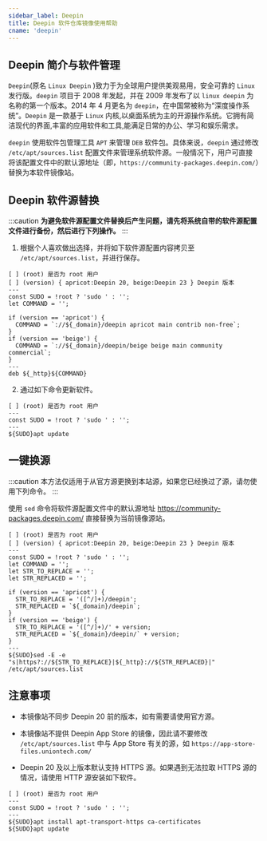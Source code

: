 ```yaml
---
sidebar_label: Deepin
title: Deepin 软件仓库镜像使用帮助
cname: 'deepin'
---
```


## Deepin 简介与软件管理

`Deepin`(原名 `Linux Deepin` )致力于为全球用户提供美观易用，安全可靠的 `Linux` 发行版。`deepin` 项目于 2008 年发起，并在 2009 年发布了以 `linux deepin` 为名称的第一个版本。2014 年 4 月更名为 `deepin`，在中国常被称为“深度操作系统“。`Deepin` 是一款基于 `Linux` 内核,以桌面系统为主的开源操作系统。它拥有简洁现代的界面,丰富的应用软件和工具,能满足日常的办公、学习和娱乐需求。

`deepin` 使用软件包管理工具 `APT` 来管理 `DEB` 软件包。具体来说，`deepin` 通过修改 `/etc/apt/sources.list` 配置文件来管理系统软件源。一般情况下，用户可直接将该配置文件中的默认源地址（即，`https://community-packages.deepin.com/`）替换为本软件镜像站。

## Deepin 软件源替换

:::caution
**为避免软件源配置文件替换后产生问题，请先将系统自带的软件源配置文件进行备份，然后进行下列操作。**
:::

1. 根据个人喜欢做出选择，并将如下软件源配置内容拷贝至 `/etc/apt/sources.list`，并进行保存。

```shell varcode
[ ] (root) 是否为 root 用户
[ ] (version) { apricot:Deepin 20, beige:Deepin 23 } Deepin 版本
---
const SUDO = !root ? 'sudo ' : '';
let COMMAND = '';

if (version == 'apricot') {
  COMMAND = `://${_domain}/deepin apricot main contrib non-free`;
}
if (version == 'beige') {
  COMMAND = `://${_domain}/deepin/beige beige main community commercial`;
}
---
deb ${_http}${COMMAND}
```

2. 通过如下命令更新软件。

```shell varcode
[ ] (root) 是否为 root 用户
---
const SUDO = !root ? 'sudo ' : '';
---
${SUDO}apt update
```

## 一键换源

:::caution
本方法仅适用于从官方源更换到本站源，如果您已经换过了源，请勿使用下列命令。
:::

使用 `sed` 命令将软件源配置文件中的默认源地址 <https://community-packages.deepin.com/> 直接替换为当前镜像源站。

```shell varcode
[ ] (root) 是否为 root 用户
[ ] (version) { apricot:Deepin 20, beige:Deepin 23 } Deepin 版本
---
const SUDO = !root ? 'sudo ' : '';
let COMMAND = '';
let STR_TO_REPLACE = '';
let STR_REPLACED = '';

if (version == 'apricot') {
  STR_TO_REPLACE = '([^/]+)/deepin';
  STR_REPLACED = `${_domain}/deepin`;
}
if (version == 'beige') {
  STR_TO_REPLACE = '([^/]+)/' + version;
  STR_REPLACED = `${_domain}/deepin/` + version;
}
---
${SUDO}sed -E -e "s|https?://${STR_TO_REPLACE}|${_http}://${STR_REPLACED}|" /etc/apt/sources.list
```

## 注意事项

- 本镜像站不同步 Deepin 20 前的版本，如有需要请使用官方源。

- 本镜像站不提供 Deepin App Store 的镜像，因此请不要修改 `/etc/apt/sources.list` 中与 App Store 有关的源，如 `https://app-store-files.uniontech.com/`

- Deepin 20 及以上版本默认支持 HTTPS 源。如果遇到无法拉取 HTTPS 源的情况，请使用 HTTP 源安装如下软件。

```shell varcode
[ ] (root) 是否为 root 用户
---
const SUDO = !root ? 'sudo ' : '';
---
${SUDO}apt install apt-transport-https ca-certificates
${SUDO}apt update
```